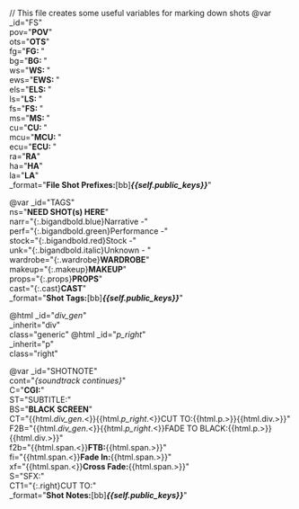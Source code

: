 // This file creates some useful variables for marking down shots
@var _id="FS" \
     pov="**POV**"   \
     ots="**OTS**"   \
     fg="**FG:&nbsp;**"   \
     bg="**BG:&nbsp;**"   \
     ws="**WS:&nbsp;**"   \
     ews="**EWS:&nbsp;**"   \
     els="**ELS:&nbsp;**"   \
     ls="**LS:&nbsp;**"   \
     fs="**FS:&nbsp;**"   \
     ms="**MS:&nbsp;**"   \
     cu="**CU:&nbsp;**"   \
     mcu="**MCU:&nbsp;**"   \
     ecu="**ECU:&nbsp;**"   \
     ra="**RA**"   \
     ha="**HA**"   \
     la="**LA**"   \
     _format="**File Shot Prefixes:**[bb]***{{self._public_keys_}}***"

@var _id="TAGS" \
     ns="**NEED SHOT(s) HERE**" \
     narr="{:.bigandbold.blue}Narrative -" \
     perf="{:.bigandbold.green}Performance -" \
     stock="{:.bigandbold.red}Stock -" \
     unk="{:.bigandbold.italic}Unknown - " \
     wardrobe="{:.wardrobe}**WARDROBE**" \
     makeup="{:.makeup}**MAKEUP**" \
     props="{:.props}**PROPS**" \
     cast="{:.cast}**CAST**" \
     _format="**Shot Tags:**[bb]***{{self._public_keys_}}***"

@html _id="_div_gen_" \
      _inherit="div" \
      class="generic"
@html _id="_p_right_" \
      _inherit="p" \
      class="right"

@var _id="SHOTNOTE" \
     cont="*{soundtrack continues}*"    \
     C="**CGI:**"    \
     ST="SUBTITLE:"    \
     BS="**BLACK SCREEN**"    \
     CT="{{html._div_gen_.<}}{{html._p_right_.<}}CUT TO:{{html.p.>}}{{html.div.>}}"    \
     F2B="{{html._div_gen_.<}}{{html._p_right_.<}}FADE TO BLACK:{{html.p.>}}{{html.div.>}}"    \
     f2b="{{html.span.<}}**FTB:**{{html.span.>}}"    \
     fi="{{html.span.<}}**Fade In:**{{html.span.>}}"    \
     xf="{{html.span.<}}**Cross Fade:**{{html.span.>}}"    \
     S="SFX:"    \
     CT1="{:.right}CUT TO:"    \
     _format="**Shot Notes:**[bb]***{{self._public_keys_}}***"

